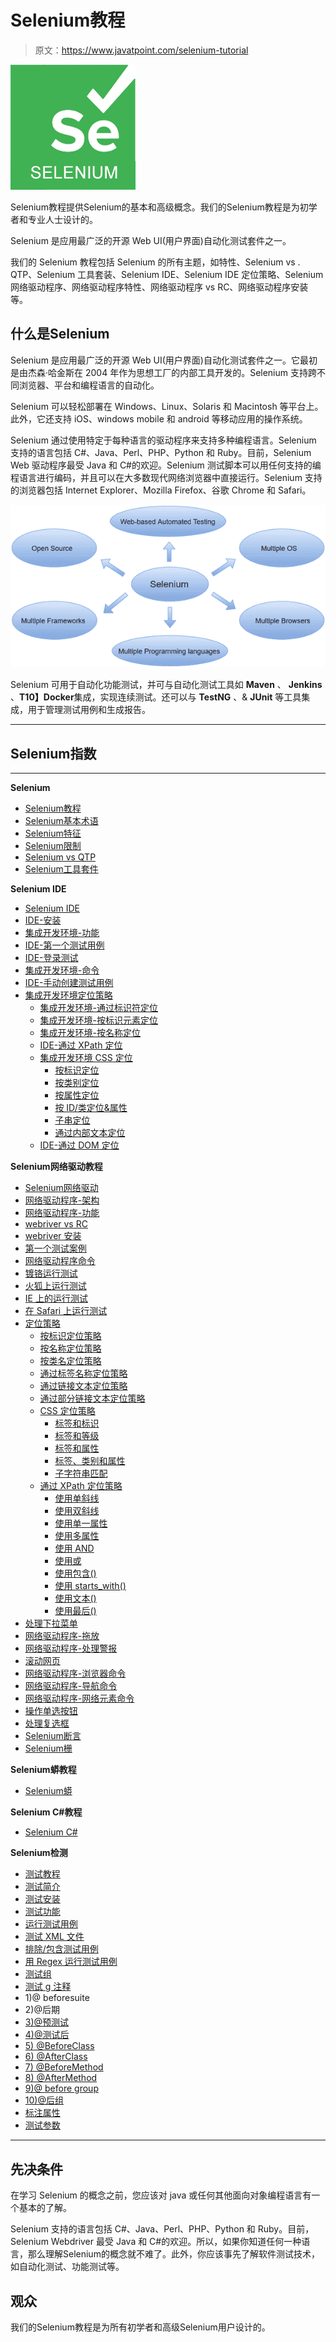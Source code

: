 # Selenium教程

> 原文：<https://www.javatpoint.com/selenium-tutorial>

![Selenium Tutorial](img/397e2ed07a5eb0d59c2e6f3666c755c9.png)

Selenium教程提供Selenium的基本和高级概念。我们的Selenium教程是为初学者和专业人士设计的。

Selenium 是应用最广泛的开源 Web UI(用户界面)自动化测试套件之一。

我们的 Selenium 教程包括 Selenium 的所有主题，如特性、Selenium vs . QTP、Selenium 工具套装、Selenium IDE、Selenium IDE 定位策略、Selenium 网络驱动程序、网络驱动程序特性、网络驱动程序 vs RC、网络驱动程序安装等。

## 什么是Selenium

Selenium 是应用最广泛的开源 Web UI(用户界面)自动化测试套件之一。它最初是由杰森·哈金斯在 2004 年作为思想工厂的内部工具开发的。Selenium 支持跨不同浏览器、平台和编程语言的自动化。

Selenium 可以轻松部署在 Windows、Linux、Solaris 和 Macintosh 等平台上。此外，它还支持 iOS、windows mobile 和 android 等移动应用的操作系统。

Selenium 通过使用特定于每种语言的驱动程序来支持多种编程语言。Selenium 支持的语言包括 C#、Java、Perl、PHP、Python 和 Ruby。目前，Selenium Web 驱动程序最受 Java 和 C#的欢迎。Selenium 测试脚本可以用任何支持的编程语言进行编码，并且可以在大多数现代网络浏览器中直接运行。Selenium 支持的浏览器包括 Internet Explorer、Mozilla Firefox、谷歌 Chrome 和 Safari。

![Selenium Tutorial What is Selenium](img/8da9808390b16fb3daa3cc9b71d5a0f9.png)

Selenium 可用于自动化功能测试，并可与自动化测试工具如 **Maven** 、 **Jenkins** 、**T10】Docker**集成，实现连续测试。还可以与 **TestNG** 、& **JUnit** 等工具集成，用于管理测试用例和生成报告。

* * *

## Selenium指数

* * *

**Selenium**

*   [Selenium教程](selenium-tutorial)
*   [Selenium基本术语](selenium-basic-terminology)
*   [Selenium特征](selenium-features)
*   [Selenium限制](selenium-limitations)
*   [Selenium vs QTP](selenium-vs-qtp)
*   [Selenium工具套件](selenium-tool-suite)

**Selenium IDE**

*   [Selenium IDE](selenium-ide)
*   [IDE-安装](selenium-ide-installation)
*   [集成开发环境-功能](selenium-ide-features)
*   [IDE-第一个测试用例](selenium-ide-first-test-case)
*   [IDE-登录测试](selenium-ide-login-test)
*   [集成开发环境-命令](selenium-ide-commands)
*   [IDE-手动创建测试用例](selenium-ide-creating-test-cases-manually)
*   [集成开发环境定位策略](selenium-ide-locating-strategies)
    *   [集成开发环境-通过标识符定位](selenium-ide-locating-strategies-by-identifier)
    *   [集成开发环境-按标识元素定位](selenium-ide-locating-strategies-by-id)
    *   [集成开发环境-按名称定位](selenium-ide-locating-strategies-by-name)
    *   [IDE-通过 XPath 定位](selenium-ide-locating-strategies-by-xpath)
    *   [集成开发环境 CSS 定位](selenium-ide-locating-strategies-by-css)
        *   [按标识定位](selenium-css-selector-id)
        *   [按类别定位](selenium-css-selector-class)
        *   [按属性定位](selenium-css-selector-attribute)
        *   [按 ID/类定位&属性](selenium-css-selector-id-class-and-attribute)
        *   [子串定位](selenium-css-selector-sub-string)
        *   [通过内部文本定位](selenium-css-selector-inner-text)
    *   [IDE-通过 DOM 定位](selenium-ide-locating-strategies-by-dom)

**Selenium网络驱动教程**

*   [Selenium网络驱动](selenium-webdriver)
*   [网络驱动程序-架构](selenium-webdriver-architecture)
*   [网络驱动程序-功能](selenium-webdriver-features)
*   [webriver vs RC](selenium-webdriver-vs-selenium-rc)
*   [webriver 安装](selenium-webdriver-installation)
*   [第一个测试案例](selenium-webdriver-first-test-case)
*   [网络驱动程序命令](selenium-webdriver-commands)
*   [镀铬运行测试](selenium-webdriver-running-test-on-chrome-browser)
*   [火狐上运行测试](selenium-webdriver-running-test-on-firefox-browser-gecko-driver)
*   [IE 上的运行测试](selenium-webdriver-running-test-on-ie-browser)
*   [在 Safari 上运行测试](selenium-webdriver-running-test-on-safari-browser)
*   [定位策略](selenium-webdriver-locating-strategies)
    *   [按标识定位策略](selenium-webdriver-locating-strategies-by-id)
    *   [按名称定位策略](selenium-webdriver-locating-strategies-by-name)
    *   [按类名定位策略](selenium-webdriver-locating-strategies-by-class-name)
    *   [通过标签名称定位策略](selenium-webdriver-locating-strategies-by-tag-name)
    *   [通过链接文本定位策略](selenium-webdriver-locating-strategies-by-link-text)
    *   [通过部分链接文本定位策略](selenium-webdriver-locating-strategies-by-partial-link-text)
    *   [CSS 定位策略](selenium-webdriver-locating-strategies-by-css)
        *   [标签和标识](webdriver-locating-strategies-by-css-tag-and-id)
        *   [标签和等级](webdriver-locating-strategies-by-css-tag-and-class)
        *   [标签和属性](webdriver-locating-strategies-by-css-tag-and-attribute)
        *   [标签、类别和属性](webdriver-locating-strategies-by-css-tag-class-and-attribute)
        *   [子字符串匹配](webdriver-locating-strategies-by-css-sub-string-matches)
    *   [通过 XPath 定位策略](selenium-webdriver-locating-strategies-by-xpath)
        *   [使用单斜线](webdriver-locating-strategies-by-xpath-using-single-slash)
        *   [使用双斜线](webdriver-locating-strategies-by-xpath-using-double-slash)
        *   [使用单一属性](webdriver-locating-strategies-by-xpath-using-single-attribute)
        *   [使用多属性](webdriver-locating-strategies-by-xpath-using-multiple-attribute)
        *   [使用 AND](webdriver-locating-strategies-by-xpath-using-and)
        *   [使用或](webdriver-locating-strategies-by-xpath-using-or)
        *   [使用包含()](webdriver-locating-strategies-by-xpath-using-contains)
        *   [使用 starts_with()](webdriver-locating-strategies-by-xpath-using-starts_with)
        *   [使用文本()](webdriver-locating-strategies-by-xpath-using-text)
        *   [使用最后()](webdriver-locating-strategies-by-xpath-using-last)
*   [处理下拉菜单](selenium-webdriver-handling-drop-downs)
*   [网络驱动程序-拖放](selenium-webdriver-drag-and-drop)
*   [网络驱动程序-处理警报](selenium-webdriver-handling-alerts)
*   [滚动网页](selenium-webdriver-scrolling-web-page)
*   [网络驱动程序-浏览器命令](selenium-webdriver-browser-commands)
*   [网络驱动程序-导航命令](selenium-webdriver-navigation-commands)
*   [网络驱动程序-网络元素命令](selenium-webdriver-webelement-commands)
*   [操作单选按钮](selenium-webdriver-handling-radio-buttons)
*   [处理复选框](selenium-webdriver-handling-checkbox)
*   [Selenium断言](selenium-assertions)
*   [Selenium栅](selenium-grid)

**Selenium蟒教程**

*   [Selenium蟒](selenium-python)

**Selenium C#教程**

*   [Selenium C#](selenium-csharp)

**Selenium检测**

*   [测试教程](testng-tutorial)
*   [测试简介](testng-introduction)
*   [测试安装](testng-installation-in-eclipse)
*   [测试功能](features-of-testng)
*   [运行测试用例](running-test-cases-in-testng)
*   [测试 XML 文件](how-to-create-xml-file-in-testng)
*   [排除/包含测试用例](exclude-include-test-cases-in-testng)
*   [用 Regex 运行测试用例](how-to-use-regex-in-testng)
*   [测试组](testng-groups)
*   [测试 g 注释](testng-annotations)
*   1)@ beforesuite
*   2)@后期
*   [3)@预测试](testng-beforetest-annotation)
*   [4)@测试后](testng-aftertest-annotation)
*   [5) @BeforeClass](testng-beforeclass-annotation)
*   [6) @AfterClass](testng-afterclass-annotation)
*   [7) @BeforeMethod](testng-beforemethod-annotation)
*   [8) @AfterMethod](testng-aftermethod-annotation)
*   [9)@ before group](testng-beforegroups-annotation)
*   [10)@后组](testng-aftergroups-annotation)
*   [标注属性](testng-annotation-attributes)
*   [测试参数](testng-parameters)

* * *

## 先决条件

在学习 Selenium 的概念之前，您应该对 java 或任何其他面向对象编程语言有一个基本的了解。

Selenium 支持的语言包括 C#、Java、Perl、PHP、Python 和 Ruby。目前，Selenium Webdriver 最受 Java 和 C#的欢迎。所以，如果你知道任何一种语言，那么理解Selenium的概念就不难了。此外，你应该事先了解软件测试技术，如自动化测试、功能测试等。

## 观众

我们的Selenium教程是为所有初学者和高级Selenium用户设计的。
